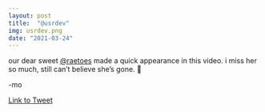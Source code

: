 ```yaml
---
layout: post
title:  "@usrdev"
img: usrdev.png
date: "2021-03-24"
---
```


our dear sweet [@raetoes](https://twitter.com/raetoes) made a quick appearance in this video. i miss her so much, still can’t believe she’s gone. 💙

-mo

[Link to Tweet](https://twitter.com/usrdev/status/1374705094806147074)
